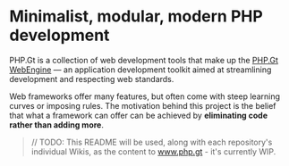 Minimalist, modular, modern PHP development
===========================================

PHP.Gt is a collection of web development tools that make up the [PHP.Gt WebEngine](https://www.php.gt/webengine/) — an application development toolkit aimed at streamlining development and respecting web standards.

Web frameworks offer many features, but often come with steep learning curves or imposing rules. The motivation behind this project is the belief that what a framework can offer can be achieved by **eliminating code rather than adding more**.

> // TODO: This README will be used, along with each repository's individual Wikis, as the content to www.php.gt - it's currently WIP.

<!--
Get to know PHP.Gt
------------------

### WebEngine

Jump right in to some [full featured tutorials][webengine-tutorials], or follow the [getting started guide][webengine-getting-started] for a good overview of the development process in WebEngine applications.

The user guide starts at ["the request-response lifecycle"][webengine-request-response], which exposes the logic that makes WebEngine work, from the first line of the first PHP script, all the way through to the page being sent back to the browser.

### The Document Object Model (DOM)

Modern web development is underpinned by the DOM, but using its benefits is usually constrained to the client-side.

Having a [full-featured DOM][dom] in your server-side code enhances the way dynamic pages can be built. Utilising a standardised object-oriented interface means the page can be ready-processed as [Multi-page Applications (MPAs)][webengine-mpa], benefitting browsers, web servers, content delivery networks and end-users.

On top of the [standard DOM API][dom-standards], you can take advantage of [intuitive templating][domtemplate], [server-side validation][domvalidation], and more.

### Bring your own database

The [Object Relational Mapper (ORM)][orm] automates database persistence, but allows you to get your hands dirty with [custom SQL queries][orm-custom-sql] when you need to.

There's [no database connection made until you use one][webengine-lazy-services], so you're not forced to use any technologies until they're a requirement of your application's functionality - sometimes a directory structure or a CSV file is all you need!

### For full-stack developers

Client-side development is handled automatically through the [build process][build]. A sensible set of [default build steps][webengine-build] can be extended when needed.

A [micro framework on the client side][instant-pages] gives your pages live updates and transitions out of the box.
-->

[webengine-tutorials]: https://www.php.gt/docs/webengine/tutorials/
[webengine-getting-started]: https://www.php.gt/docs/webengine/getting-started/
[webengine-request-response]: https://www.php.gt/docs/webengine/request-response-lifecycle/
[webengine-example-applications]: https://www.php.gt/docs/webengine/example-applications/
[dom]: https://www.php.gt/dom/
[dom-standards]: https://www.php.gt/docs/dom/standards/
[webengine-mpa]: https://www.php.gt/docs/webengine/multi-pass-rendering/
[domtemplate]: https://www.php.gt/domtemplate/
[domvalidation]: https://www.php.gt/domvalidation/
[orm]: https://www.php.gt/orm/
[orm-custom-sql]: https://www.php.gt/orm/custom-sql/
[webengine-lazy-services]: https://www.php.gt/docs/webengine/service-loader/
[build]: https://www.php.gt/build/
[webengine-build]: https://www.php.gt/docs/webengine/build/
[instant-pages]: https://www.php.gt/instant/
